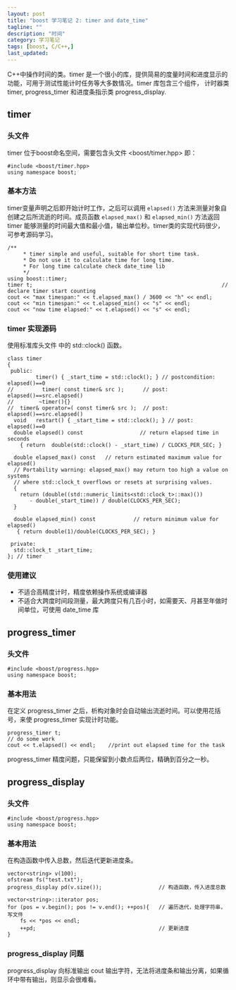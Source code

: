 ```yaml
---
layout: post
title: "boost 学习笔记 2: timer and date_time"
tagline: ""
description: "时间"
category: 学习笔记
tags: [boost, C/C++,]
last_updated: 
---
```


C++中操作时间的类。timer 是一个很小的库，提供简易的度量时间和进度显示的功能，可用于测试性能计时任务等大多数情况。timer 库包含三个组件， 计时器类 timer, progress_timer 和进度条指示类 progress_display.

## timer
### 头文件

timer 位于boost命名空间，需要包含头文件 <boost/timer.hpp> 即：

	#include <boost/timer.hpp>
	using namespace boost;

### 基本方法
timer变量声明之后即开始计时工作，之后可以调用 `elapsed()` 方法来测量对象自创建之后所流逝的时间。成员函数 `elapsed_max()` 和 `elapsed_min()` 方法返回 timer 能够测量的时间最大值和最小值，输出单位秒。timer类的实现代码很少，可参考源码学习。

	/**
		 * timer simple and useful, suitable for short time task.
		 * Do not use it to calculate time for long time.
		 * For long time calculate check date_time lib
		 */
	using boost::timer;
	timer t;															// declare timer start counting
	cout << "max timespan:" << t.elapsed_max() / 3600 << "h" << endl;
	cout << "min timespan:" << t.elapsed_min() << "s" << endl;
	cout << "now time elapsed:" << t.elapsed() << "s" << endl;

### timer 实现源码
使用标准库头文件 <ctime> 中的 std::clock() 函数。

    class timer
    {
     public:
             timer() { _start_time = std::clock(); } // postcondition: elapsed()==0
    //         timer( const timer& src );      // post: elapsed()==src.elapsed()
    //        ~timer(){}
    //  timer& operator=( const timer& src );  // post: elapsed()==src.elapsed()
      void   restart() { _start_time = std::clock(); } // post: elapsed()==0
      double elapsed() const                  // return elapsed time in seconds
        { return  double(std::clock() - _start_time) / CLOCKS_PER_SEC; }

      double elapsed_max() const   // return estimated maximum value for elapsed()
      // Portability warning: elapsed_max() may return too high a value on systems
      // where std::clock_t overflows or resets at surprising values.
      {
        return (double((std::numeric_limits<std::clock_t>::max)())
           - double(_start_time)) / double(CLOCKS_PER_SEC); 
      }

      double elapsed_min() const            // return minimum value for elapsed()
       { return double(1)/double(CLOCKS_PER_SEC); }

     private:
      std::clock_t _start_time;
    }; // timer

### 使用建议

- 不适合高精度计时，精度依赖操作系统或编译器
- 不适合大跨度时间段测量，最大跨度只有几百小时，如需要天、月甚至年做时间单位，可使用 date_time 库

## progress_timer

### 头文件

	#include <boost/progress.hpp>
	using namespace boost;

### 基本用法

在定义 progress_timer 之后，析构对象时会自动输出流逝时间。可以使用花括号，来使 progress_timer 实现计时功能。

    progress_timer t;
    // do some work
    cout << t.elapsed() << endl;	//print out elapsed time for the task

progress_timer 精度问题，只能保留到小数点后两位，精确到百分之一秒。

## progress_display

### 头文件

	#include <boost/progress.hpp>
	using namespace boost;

### 基本用法
在构造函数中传入总数，然后迭代更新进度条。

    vector<string> v(100);
    ofstream fs("test.txt");
    progress_display pd(v.size());					// 构造函数，传入进度总数

    vector<string>::iterator pos;
    for (pos = v.begin(); pos != v.end(); ++pos){	// 遍历迭代，处理字符串，写文件
        fs << *pos << endl;
        ++pd;										// 更新进度
    }

### progress_display 问题

progress_display 向标准输出 cout 输出字符，无法将进度条和输出分离，如果循环中带有输出，则显示会很难看。